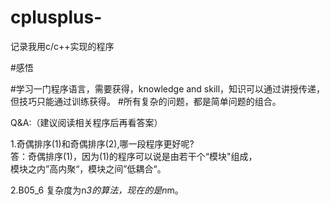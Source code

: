 # cplusplus-

记录我用c/c++实现的程序<br>

#感悟

#学习一门程序语言，需要获得，knowledge and skill，知识可以通过讲授传递，但技巧只能通过训练获得。
#所有复杂的问题，都是简单问题的组合。

Q&A:（建议阅读相关程序后再看答案）<br>

1.奇偶排序(1)和奇偶排序(2),哪一段程序更好呢?<br>
答：奇偶排序(1)，因为(1)的程序可以说是由若干个“模块"组成，<br>
模块之内”高内聚“，模块之间”低耦合“。<br>

2.B05_6 复杂度为n*3的算法，现在的是n*m。
